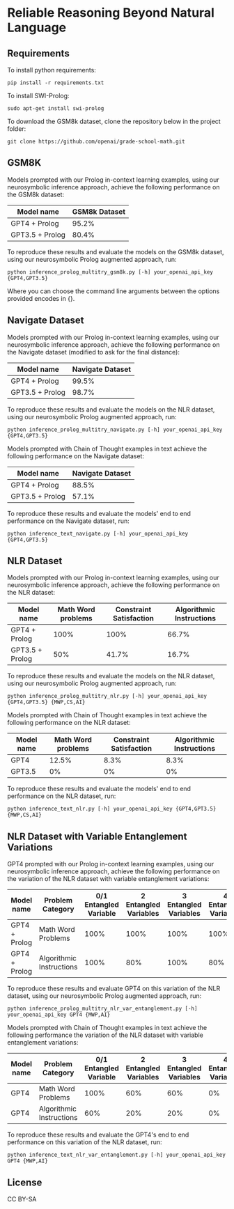
# Reliable Reasoning Beyond Natural Language


## Requirements

To install python requirements:

```setup
pip install -r requirements.txt
```

To install SWI-Prolog:
```setup
sudo apt-get install swi-prolog
```

To download the GSM8k dataset, clone the repository below in the project folder:
```
git clone https://github.com/openai/grade-school-math.git
```

## GSM8K

Models prompted with our Prolog in-context learning examples, using our neurosymbolic inference approach, achieve the following performance on the GSM8k dataset:

| Model name         | GSM8k Dataset | 
| ------------------ |---------------- | 
| GPT4 + Prolog      |     95.2%         |     
| GPT3.5 + Prolog    |     80.4%       | 

To reproduce these results and evaluate the models on the GSM8k dataset, using our neurosymbolic Prolog augmented approach, run:

```
python inference_prolog_multitry_gsm8k.py [-h] your_openai_api_key {GPT4,GPT3.5} 
```
Where you can choose the command line arguments between the options provided encodes in {}.

## Navigate Dataset


Models prompted with our Prolog in-context learning examples, using our neurosymbolic inference approach, achieve the following performance on the Navigate dataset (modified to ask for the final distance):

| Model name         | Navigate Dataset | 
| ------------------ |---------------- | 
| GPT4 + Prolog      |     99.5%         |     
| GPT3.5 + Prolog    |     98.7%       | 

To reproduce these results and evaluate the models on the NLR dataset, using our neurosymbolic Prolog augmented approach, run:

```
python inference_prolog_multitry_navigate.py [-h] your_openai_api_key {GPT4,GPT3.5} 
```

Models prompted with Chain of Thought examples in text achieve the following performance on the Navigate dataset:

| Model name         | Navigate Dataset | 
| ------------------ |---------------- | 
| GPT4 + Prolog      |     88.5%         |     
| GPT3.5 + Prolog    |     57.1%       | 

To reproduce these results and evaluate the models' end to end performance on the Navigate dataset, run:

```
python inference_text_navigate.py [-h] your_openai_api_key {GPT4,GPT3.5} 
```


## NLR Dataset

Models prompted with our Prolog in-context learning examples, using our neurosymbolic inference approach, achieve the following performance on the NLR dataset:

| Model name         | Math Word problems | Constraint Satisfaction | Algorithmic Instructions |
| ------------------ |---------------- | -------------- |-------------- |
| GPT4 + Prolog      |     100%         |     100%      |   66.7%    |
| GPT3.5 + Prolog    |     50%         |      41.7%     |   16.7%    |

To reproduce these results and evaluate the models on the NLR dataset, using our neurosymbolic Prolog augmented approach, run:

```
python inference_prolog_multitry_nlr.py [-h] your_openai_api_key {GPT4,GPT3.5} {MWP,CS,AI} 
```

Models prompted with Chain of Thought examples in text achieve the following performance on the NLR dataset:

| Model name         | Math Word problems | Constraint Satisfaction | Algorithmic Instructions |
| ------------------ |---------------- | -------------- |-------------- |
| GPT4       |     12.5%         |     8.3%      |  8.3%    |
| GPT3.5     |     0%         |      0%     |   0%    |

To reproduce these results and evaluate the models' end to end performance on the NLR dataset, run:

```
python inference_text_nlr.py [-h] your_openai_api_key {GPT4,GPT3.5} {MWP,CS,AI} 
```


## NLR Dataset with Variable Entanglement Variations

GPT4 prompted with our Prolog in-context learning examples, using our neurosymbolic inference approach, achieve the following performance on the variation of the NLR dataset with variable entanglement variations:

| Model name         |  Problem Category | 0/1 Entangled Variable | 2  Entangled Variables | 3  Entangled Variables | 4  Entangled Variables |
| ------------------ |------------------ | ---------------------- |---------------------- |---------------------- |---------------------- |
| GPT4 + Prolog      | Math Word Problems |  100% |   100%  | 100% |   100% |
| GPT4 + Prolog      | Algorithmic Instructions |  100% |   80%  | 100% |   80% |

To reproduce these results and evaluate GPT4 on this variation of the NLR dataset, using our neurosymbolic Prolog augmented approach, run:

```
python inference_prolog_multitry_nlr_var_entanglement.py [-h] your_openai_api_key GPT4 {MWP,AI} 
```

Models prompted with Chain of Thought examples in text achieve the following performance the variation of the NLR dataset with variable entanglement variations:


| Model name         |  Problem Category | 0/1 Entangled Variable | 2  Entangled Variables | 3  Entangled Variables | 4  Entangled Variables |
| ------------------ |------------------ | ---------------------- |---------------------- |---------------------- |---------------------- |
| GPT4      | Math Word Problems |  100% |   60%  | 60% |   0% |
| GPT4    | Algorithmic Instructions |  60% |   20%  | 20% |   0% |

To reproduce these results and evaluate the GPT4's end to end performance on this variation of the NLR dataset, run:

```
python inference_text_nlr_var_entanglement.py [-h] your_openai_api_key GPT4 {MWP,AI} 
```



## License

CC BY-SA
